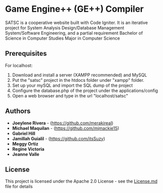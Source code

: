 # Game Engine++ (GE++) Compiler

SATSC is a cooperative website built with Code Igniter. It is an iterative project for System Analysis Design/Database Management System/Software Engineering, and a partial requirement Bachelor of Science in Computer Studies Major in Computer Science

## Prerequisites

For localhost:
  1. Download and install a server (XAMPP recommended) and MySQL
  2. Put the "satsc" project in the htdocs folder under "xampp" folder.
  3. Set up your mySQL and import the SQL dump of the project
  4. Configure the database.php of the project under the applications/config
  5. Open a web browser and type in the url "localhost/satsc"

## Authors

* **Joeylene Rivera** - (https://github.com/merakireal)
* **Michael Maquilan** - (https://github.com/mjmackie15)
* **Gabriel Hill**
* **Jamillah Guialil** - (https://github.com/itsSuzy)
* **Meggy Ortiz**
* **Regine Victoria**
* **Jeanne Valle**

## License

This project is licensed under the Apache 2.0 License - see the [License.md](LICENSE.md) file for details
